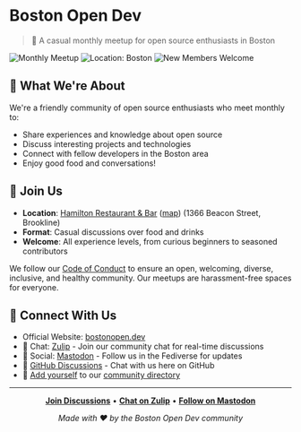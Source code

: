 # Boston Open Dev

> 🌟 A casual monthly meetup for open source enthusiasts in Boston

![Monthly Meetup](https://img.shields.io/badge/Meetup-Monthly-green)
![Location: Boston](https://img.shields.io/badge/Location-Boston-blue)
![New Members Welcome](https://img.shields.io/badge/Members-Welcome!-orange)

## 👋 What We're About

We're a friendly community of open source enthusiasts who meet monthly to:
- Share experiences and knowledge about open source
- Discuss interesting projects and technologies
- Connect with fellow developers in the Boston area
- Enjoy good food and conversations!

## 🤝 Join Us

- **Location**: [Hamilton Restaurant & Bar](https://hamiltonbrookline.com) ([map](https://www.openstreetmap.org/node/2340615787)) (1366 Beacon Street, Brookline)
- **Format**: Casual discussions over food and drinks
- **Welcome**: All experience levels, from curious beginners to seasoned contributors

We follow our [Code of Conduct](https://bostonopen.dev/CODE_OF_CONDUCT.html) to ensure an open, welcoming, diverse, inclusive, and healthy community. Our meetups are harassment-free spaces for everyone.

## 🔗 Connect With Us

- Official Website: [bostonopen.dev](https://bostonopen.dev)
- 💬 Chat: [Zulip](https://osdc.zulipchat.com/#narrow/stream/406743-boston) - Join our community chat for real-time discussions
- 🐘 Social: [Mastodon](https://floss.social/@bostonopen) - Follow us in the Fediverse for updates
- 💭 [GitHub Discussions](https://github.com/orgs/bostonopen/discussions) - Chat with us here on GitHub
- 👥 [Add yourself](https://github.com/bostonopen/people/blob/main/people.tsv) to our [community directory](https://bostonopen.dev/people)

---

<div align="center">

**[Join Discussions](https://github.com/orgs/bostonopen/discussions)** • **[Chat on Zulip](https://osdc.zulipchat.com/#narrow/stream/406743-boston)** • **[Follow on Mastodon](https://floss.social/@bostonopen)**

*Made with ❤️ by the Boston Open Dev community*

</div>

